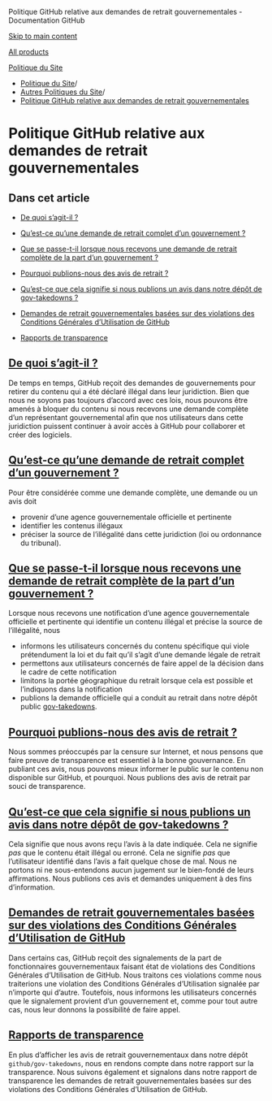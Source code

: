 Politique GitHub relative aux demandes de retrait gouvernementales - Documentation GitHub

[Skip to main content](#main-content)

[All products](/fr)

[Politique du Site](/fr/site-policy)

* [Politique du Site](/fr/site-policy)/
* [Autres Politiques du Site](/fr/site-policy/other-site-policies)/
* [Politique GitHub relative aux demandes de retrait gouvernementales](/fr/site-policy/other-site-policies/github-government-takedown-policy)

Politique GitHub relative aux demandes de retrait gouvernementales
==========

Dans cet article
----------

* [De quoi s’agit-il ?](#what-is-this)

* [Qu’est-ce qu’une demande de retrait complet d’un gouvernement ?](#what-is-a-complete-government-takedown-request)

* [Que se passe-t-il lorsque nous recevons une demande de retrait complète de la part d’un gouvernement ?](#what-happens-when-we-receive-a-complete-takedown-request-from-a-government)

* [Pourquoi publions-nous des avis de retrait ?](#why-do-we-publicly-post-takedown-notices)

* [Qu’est-ce que cela signifie si nous publions un avis dans notre dépôt de gov-takedowns ?](#what-does-it-mean-if-we-post-a-notice-in-our-gov-takedowns-repository)

* [Demandes de retrait gouvernementales basées sur des violations des Conditions Générales d’Utilisation de GitHub](#government-takedowns-based-on-violations-of-githubs-terms-of-service)

* [Rapports de transparence](#transparency-reporting)

[De quoi s’agit-il ?](#what-is-this)
----------

De temps en temps, GitHub reçoit des demandes de gouvernements pour retirer du contenu qui a été déclaré illégal dans leur juridiction. Bien que nous ne soyons pas toujours d’accord avec ces lois, nous pouvons être amenés à bloquer du contenu si nous recevons une demande complète d’un représentant gouvernemental afin que nos utilisateurs dans cette juridiction puissent continuer à avoir accès à GitHub pour collaborer et créer des logiciels.

[Qu’est-ce qu’une demande de retrait complet d’un gouvernement ?](#what-is-a-complete-government-takedown-request)
----------

Pour être considérée comme une demande complète, une demande ou un avis doit

* provenir d’une agence gouvernementale officielle et pertinente
* identifier les contenus illégaux
* préciser la source de l’illégalité dans cette juridiction (loi ou ordonnance du tribunal).

[Que se passe-t-il lorsque nous recevons une demande de retrait complète de la part d’un gouvernement ?](#what-happens-when-we-receive-a-complete-takedown-request-from-a-government)
----------

Lorsque nous recevons une notification d’une agence gouvernementale officielle et pertinente qui identifie un contenu illégal et précise la source de l’illégalité, nous

* informons les utilisateurs concernés du contenu spécifique qui viole prétendument la loi et du fait qu’il s’agit d’une demande légale de retrait
* permettons aux utilisateurs concernés de faire appel de la décision dans le cadre de cette notification
* limitons la portée géographique du retrait lorsque cela est possible et l’indiquons dans la notification
* publions la demande officielle qui a conduit au retrait dans notre dépôt public [gov-takedowns](https://github.com/github/gov-takedowns).

[Pourquoi publions-nous des avis de retrait ?](#why-do-we-publicly-post-takedown-notices)
----------

Nous sommes préoccupés par la censure sur Internet, et nous pensons que faire preuve de transparence est essentiel à la bonne gouvernance. En publiant ces avis, nous pouvons mieux informer le public sur le contenu non disponible sur GitHub, et pourquoi. Nous publions des avis de retrait par souci de transparence.

[Qu’est-ce que cela signifie si nous publions un avis dans notre dépôt de gov-takedowns ?](#what-does-it-mean-if-we-post-a-notice-in-our-gov-takedowns-repository)
----------

Cela signifie que nous avons reçu l’avis à la date indiquée. Cela ne signifie *pas* que le contenu était illégal ou erroné. Cela ne signifie *pas* que l’utilisateur identifié dans l’avis a fait quelque chose de mal. Nous ne portons ni ne sous-entendons aucun jugement sur le bien-fondé de leurs affirmations. Nous publions ces avis et demandes uniquement à des fins d’information.

[Demandes de retrait gouvernementales basées sur des violations des Conditions Générales d’Utilisation de GitHub](#government-takedowns-based-on-violations-of-githubs-terms-of-service)
----------

Dans certains cas, GitHub reçoit des signalements de la part de fonctionnaires gouvernementaux faisant état de violations des Conditions Générales d’Utilisation de GitHub. Nous traitons ces violations comme nous traiterions une violation des Conditions Générales d’Utilisation signalée par n’importe qui d’autre. Toutefois, nous informons les utilisateurs concernés que le signalement provient d’un gouvernement et, comme pour tout autre cas, nous leur donnons la possibilité de faire appel.

[Rapports de transparence](#transparency-reporting)
----------

En plus d’afficher les avis de retrait gouvernementaux dans notre dépôt `github/gov-takedowns`, nous en rendons compte dans notre rapport sur la transparence. Nous suivons également et signalons dans notre rapport de transparence les demandes de retrait gouvernementales basées sur des violations des Conditions Générales d’Utilisation de GitHub.

